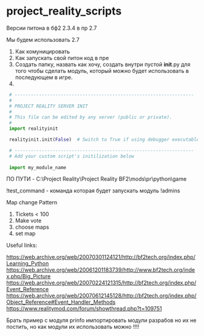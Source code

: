 # project_reality_scripts

Версии питона
в бф2 2.3.4
в пр 2.7

Мы будем использовать 2.7

1. Как комуницировать
2. Как запускать свой питон код в пре
1. Создать папку, назвать как хочу, создать внутри пустой __init__.py для того чтобы сделать модуль, который можно будет использовать в последующем в игре.
2.

```python
 # ------------------------------------------------------------------
 #
 # PROJECT REALITY SERVER INIT
 #
 # This file can be edited by any server (public or private).
 #
 import realityinit

 realityinit.init(False)  # Switch to True if using debugger executables (PRLauncher.exe will automatically modify this value accordingly)

 # ------------------------------------------------------------------
 # Add your custom script's initilization below
 
 import my_module_name
```

 ПО ПУТИ - C:\Project Reality\Project Reality BF2\mods\pr\python\game

 !test_command - команда которая будет запускать модуль
 !admins

Map change Pattern

1. Tickets < 100
2. Make vote
3. choose maps
4. set map

Useful links:

<https://web.archive.org/web/20070301124121/http://bf2tech.org/index.php/Learning_Python>
<https://web.archive.org/web/20061201183739/http://www.bf2tech.org/index.php/Big_Picture>
<https://web.archive.org/web/20070224121315/http://bf2tech.org/index.php/Event_Reference>
<https://web.archive.org/web/20070612145128/http://bf2tech.org/index.php/Object_Reference#Event_Handler_Methods>
<https://www.realitymod.com/forum/showthread.php?t=109751>

Брать пример с модуля prinfo импортировать модули разрабов но их не постить, но как модули их использовать можно !!!!
